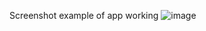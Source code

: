 Screenshot example of app working
![image](https://github.com/user-attachments/assets/894a4c2d-c3d3-4704-be9c-055715e4eae9)
